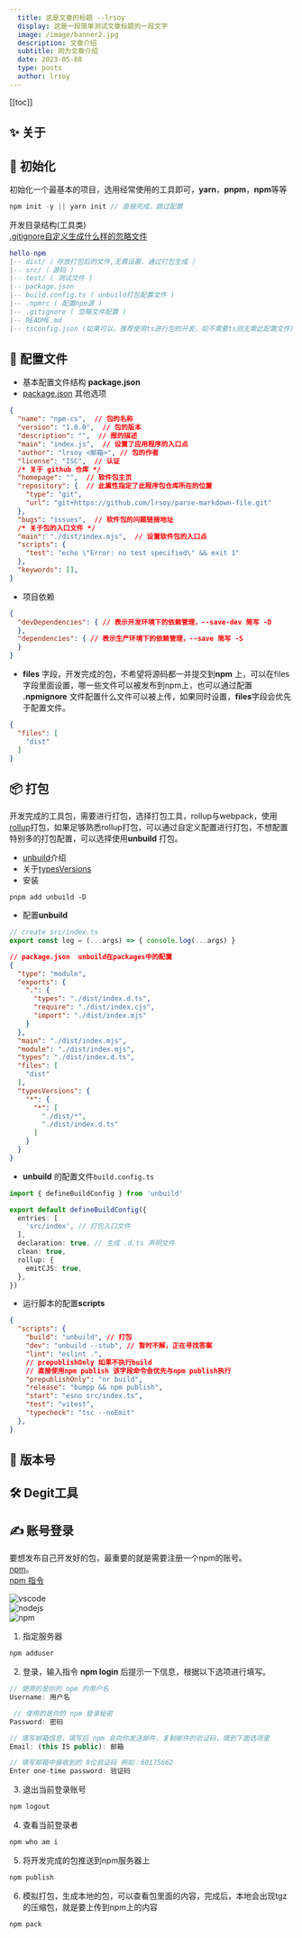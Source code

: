 ```yaml
---
  title: 这是文章的标题 --lrsoy
  display: 这是一段简单测试文章标题的一段文字
  image: /image/banner2.jpg
  description: 文章介绍
  subtitle: 同为文章介绍
  date: 2023-05-08
  type: posts
  author: lrsoy
---
```


[[toc]]
## :sparkles: 关于

## :broom: 初始化
初始化一个最基本的项目，选用经常使用的工具即可，**yarn**，**pnpm**，**npm**等等
```js
npm init -y || yarn init // 直接完成，跳过配置
```

开发目录结构(工具类)  
[.gitignore自定义生成什么样的忽略文件](https://www.toptal.com/developers/gitignore)
```lua  
hello-npm
|-- dist/（ 存放打包后的文件,无需设置，通过打包生成 ）
|-- src/（ 源码 ）
|-- test/ ( 测试文件 )
|-- package.json
|-- build.config.ts ( unbuild打包配置文件 )
|-- .npmrc ( 配置npm源 )
|-- .gitignore ( 忽略文件配置 )
|-- README.md
|-- tsconfig.json (如果可以，推荐使用ts进行包的开发，如不需要ts则无需此配置文件)
```

## :open_file_folder: 配置文件
* 基本配置文件结构 **package.json**
* [package.json](http://nodejs.cn/learn/the-package-json-guide) 其他选项

```json
{
  "name": "npm-cs",  // 包的名称
  "version": "1.0.0",  // 包的版本
  "description": "",  // 报的描述
  "main": "index.js",  // 设置了应用程序的入口点
  "author": "lrsoy <邮箱>", // 包的作者
  "license": "ISC",  // 认证
  /* 关于 github 仓库 */
  "homepage": "",  // 软件包主页
  "repository": {  // 此属性指定了此程序包仓库所在的位置
    "type": "git", 
    "url": "git+https://github.com/lrsoy/parse-markdown-file.git"  
  },
  "bugs": "issues",  // 软件包的问题链接地址
  /* 关于包的入口文件 */
  "main": "./dist/index.mjs",  // 设置软件包的入口点
  "scripts": {
    "test": "echo \"Error: no test specified\" && exit 1"
  },
  "keywords": [],
}

```

* 项目依赖
```json
{
  "devDependencies": { // 表示开发环境下的依赖管理，--save-dev 简写 -D
  },
  "dependencies": { // 表示生产环境下的依赖管理，--save 简写 -S
  }
}
```
* **files** 字段，开发完成的包，不希望将源码都一并提交到**npm** 上，可以在files字段里面设置，哪一些文件可以被发布到npm上，也可以通过配置 **.npmignore** 文件配置什么文件可以被上传，如果同时设置，**files**字段会优先于配置文件。
```json
{  
  "files": [
    "dist"
  ]
}
```
## :package: 打包
开发完成的工具包，需要进行打包，选择打包工具，rollup与webpack，使用[rollup](https://rollupjs.org/guide/en/)打包，如果足够熟悉rollup打包，可以通过自定义配置进行打包，不想配置特别多的打包配置，可以选择使用**unbuild** 打包。  
* [unbuild](https://github.com/unjs/unbuild)介绍
* 关于[typesVersions](https://www.typescriptlang.org/docs/handbook/declaration-files/publishing.html) 
* 安装
```
pnpm add unbuild -D
```
* 配置**unbuild**
```ts
// create src/index.ts
export const log = (...args) => { console.log(...args) }
```
```json
// package.json  unbuild在packages中的配置
{
  "type": "module",
  "exports": {
    ".": {
      "types": "./dist/index.d.ts",
      "require": "./dist/index.cjs",
      "import": "./dist/index.mjs"
    }
  },
  "main": "./dist/index.mjs",
  "module": "./dist/index.mjs",
  "types": "./dist/index.d.ts",
  "files": [
    "dist"
  ],
  "typesVersions": {
    "*": {
      "*": [
        "./dist/*",
        "./dist/index.d.ts"
      ]
    }
  }
}
```

* **unbuild** 的配置文件`build.config.ts`
```ts
import { defineBuildConfig } from 'unbuild'

export default defineBuildConfig({
  entries: [
    'src/index', // 打包入口文件
  ],
  declaration: true, // 生成 .d.ts 声明文件
  clean: true,
  rollup: {
    emitCJS: true,
  },
})

```

* 运行脚本的配置**scripts**  

```json
{
  "scripts": {
    "build": "unbuild", // 打包
    "dev": "unbuild --stub", // 暂时不解，正在寻找答案
    "lint": "eslint .",
    // prepublishOnly 如果不执行build 
    // 直接使用npm publish 该字段命令会优先与npm publish执行
    "prepublishOnly": "nr build",
    "release": "bumpp && npm publish",
    "start": "esno src/index.ts",
    "test": "vitest",
    "typecheck": "tsc --noEmit"
  },
}
```

## :safety_pin: 版本号

## :hammer_and_wrench: Degit工具 


## :writing_hand: 账号登录 

要想发布自己开发好的包，最重要的就是需要注册一个npm的账号。  
[npm](https://www.npmjs.com/signup)。  
[npm 指令](https://docs.npmjs.com/cli/v8/commands)

![vscode](https://img.shields.io/badge/vscode-v1.56.2-blue)  
![nodejs](https://img.shields.io/badge/nodejs-v16.17.0-blue)  
![npm](https://img.shields.io/badge/npm-v8.15.0-blue)  

1. 指定服务器
```js
npm adduser
```
2. 登录，输入指令 **npm login** 后提示一下信息，根据以下选项进行填写。
```js
// 使用的是你的 npm 的用户名
Username: 用户名 

 // 使用的是你的 npm 登录秘密
Password: 密码

// 填写邮箱信息，填写后 npm 会向你发送邮件，复制邮件的验证码，填到下面选项里
Email: (this IS public): 邮箱 

// 填写邮箱中接收到的 8位验证码 例如：60175662
Enter one-time password: 验证码
```
3. 退出当前登录账号
```js
npm logout
```
4. 查看当前登录者
```js
npm who am i
```
5. 将开发完成的包推送到npm服务器上
```js
npm publish
```
6. 模拟打包，生成本地的包，可以查看包里面的内容，完成后，本地会出现tgz的压缩包，就是要上传到npm上的内容
```js
npm pack
```
